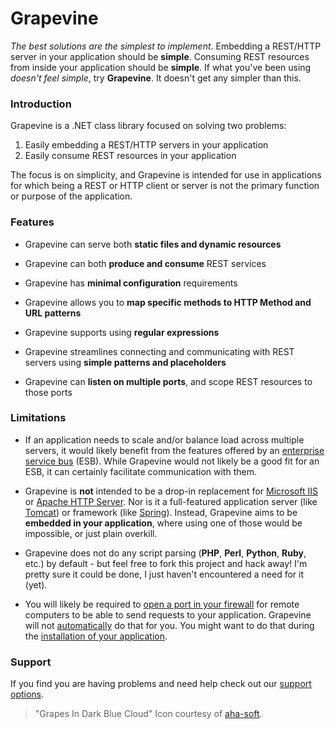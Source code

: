 Grapevine
=========

*The best solutions are the simplest to implement*. Embedding a REST/HTTP server in your application should be **simple**. Consuming REST resources from inside your application should be **simple**. If what you've been using *doesn't feel simple*, try **Grapevine**. It doesn't get any simpler than this.

### Introduction ###

Grapevine is a .NET class library focused on solving two problems:

1. Easily embedding a REST/HTTP servers in your application
2. Easily consume REST resources in your application

The focus is on simplicity, and Grapevine is intended for use in applications for which being a REST or HTTP client or server is not the primary function or purpose of the application.

### Features ###

- Grapevine can serve both **static files and dynamic resources**

- Grapevine can both **produce and consume** REST services

- Grapevine has **minimal configuration** requirements

- Grapevine allows you to **map specific methods to HTTP Method and URL patterns**

- Grapevine supports using **regular expressions**

- Grapevine streamlines connecting and communicating with REST servers using **simple patterns and placeholders**

- Grapevine can **listen on multiple ports**, and scope REST resources to those ports

### Limitations ###

- If an application needs to scale and/or balance load across multiple servers, it would likely benefit from the features offered by an [enterprise service bus](http://en.wikipedia.org/wiki/Enterprise_service_bus) (ESB). While Grapevine would not likely be a good fit for an ESB, it can certainly facilitate communication with them.

- Grapevine is **not** intended to be a drop-in replacement for [Microsoft IIS](http://www.iis.net/) or [Apache HTTP Server](http://httpd.apache.org/). Nor is it a full-featured application server (like [Tomcat](http://en.wikipedia.org/wiki/Apache_Tomcat)) or framework (like [Spring](http://en.wikipedia.org/wiki/Spring_Framework)). Instead, Grapevine aims to be **embedded in your application**, where using one of those would be impossible, or just plain overkill.

- Grapevine does not do any script parsing (**PHP**, **Perl**, **Python**, **Ruby**, etc.) by default - but feel free to fork this project and hack away! I'm pretty sure it could be done, I just haven't encountered a need for it (yet).

- You will likely be required to [open a port in your firewall](http://www.lmgtfy.com/?q=how+to+open+a+port+on+windows) for remote computers to be able to send requests to your application. Grapevine will not [automatically](http://msdn.microsoft.com/en-us/library/aa366418%28VS.85%29.aspx) do that for you.  You might want to do that during the [installation of your application](http://www.codeproject.com/Articles/14906/Open-Windows-Firewall-During-Installation).

### Support ###

If you find you are having problems and need help check out our [support options](https://github.com/sukona/Grapevine/blob/master/SUPPORT.md).

> "Grapes In Dark Blue Cloud" Icon courtesy of [aha-soft](http://www.aha-soft.com/free-icons/free-dark-blue-cloud-icons/).